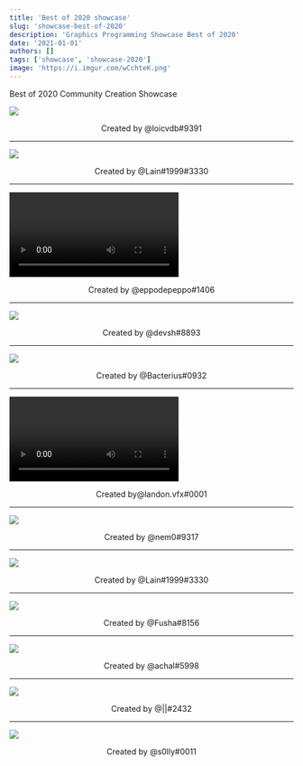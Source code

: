 ```yaml
---
title: 'Best of 2020 showcase'
slug: 'showcase-best-of-2020'
description: 'Graphics Programming Showcase Best of 2020'
date: '2021-01-01'
authors: []
tags: ['showcase', 'showcase-2020']
image: 'https://i.imgur.com/wCchteK.png'
---
```


Best of 2020 Community Creation Showcase

![](https://i.imgur.com/wCchteK.png)
<!-- truncate -->
<center>Created by @loicvdb#9391</center>

<hr />

![](https://i.imgur.com/tntSBrr.png)
<center>Created by @Lain#1999#3330</center>

<hr />

<video src="https://i.imgur.com/S20xWqV.mp4"></video>
<center>Created by @eppodepeppo#1406</center>

<hr />

![](https://i.imgur.com/Jken5mH.png)
<center>Created by @devsh#8893</center>

<hr />

![](https://i.imgur.com/Zy2z7fu.png)
<center>Created by @Bacterius#0932</center>

<hr />

<video src="https://i.imgur.com/oFdTeoH.mp4"></video>
<center>Created by@landon.vfx#0001</center>

<hr />

![](https://i.imgur.com/fAz762x.png)
<center>Created by @nem0#9317</center>

<hr />

![](https://i.imgur.com/0zpwujg.png)
<center>Created by @Lain#1999#3330</center>

<hr />

![](https://i.imgur.com/PdRCqHf.png)
<center>Created by @Fusha#8156</center>

<hr />

![](https://i.imgur.com/KaMPuLU.png)
<center>Created by @achal#5998</center>

<hr />

![](https://i.imgur.com/VI9SiRd.jpg)
<center>Created by @||#2432</center>

<hr />

![](https://i.imgur.com/bKhVi5N.gif)
<center>Created by @s0lly#0011</center>